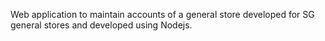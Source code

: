 Web application to maintain accounts of a general store developed for SG general stores and developed using Nodejs.